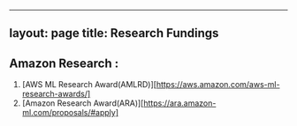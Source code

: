--------
layout: page
title: Research Fundings
--------
## Amazon Research : 
1. [AWS ML Research Award(AMLRD)][https://aws.amazon.com/aws-ml-research-awards/]
2. [Amazon Research Award(ARA)][https://ara.amazon-ml.com/proposals/#apply]

